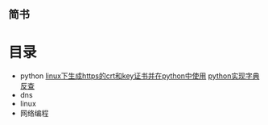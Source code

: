 ## 简书

# 目录
- python
    [linux下生成https的crt和key证书并在python中使用](1.md)
    [python实现字典反查](2.md)
- dns
- linux
- 网络编程
